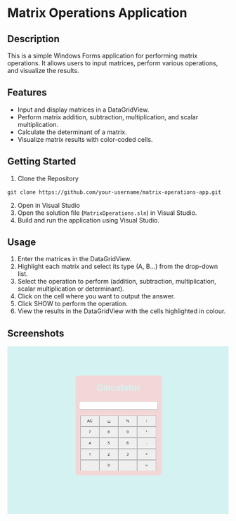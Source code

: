 # Matrix Operations Application

## Description

This is a simple Windows Forms application for performing matrix operations. It allows users to input matrices, perform various operations, and visualize the results.

## Features

- Input and display matrices in a DataGridView.
- Perform matrix addition, subtraction, multiplication, and scalar multiplication.
- Calculate the determinant of a matrix.
- Visualize matrix results with color-coded cells.

## Getting Started

1. Clone the Repository
```
git clone https://github.com/your-username/matrix-operations-app.git
```
2. Open in Visual Studio
3. Open the solution file (`MatrixOperations.sln`) in Visual Studio.
4. Build and run the application using Visual Studio.

## Usage

1. Enter the matrices in the DataGridView.
2. Highlight each matrix and select its type (A, B...) from the drop-down list.
3. Select the operation to perform (addition, subtraction, multiplication, scalar multiplication or determinant).
4. Click on the cell where you want to output the answer.
5. Click SHOW to perform the operation.
6. View the results in the DataGridView with the cells highlighted in colour.

## Screenshots

![Calculator Screenshot](https://github.com/VeraTaras/HTML-Calculator/blob/main/project.png)

